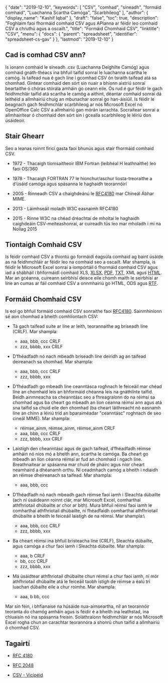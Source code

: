 {
  "date": "2019-12-10",
  "keywords": [
"CSV",
"comhad",
"síneadh",
"formáid comhaid",
"Luachanna Scartha Camóga",
"Scarbhileog"
],
  "author": {
    "display_name": "Kashif Iqbal"
},
  "draft": "false",
  "toc": true,
  "description": "Foghlaim faoi fhormáid comhaid CSV agus APIanna ar féidir leo comhaid CSV a chruthú agus a oscailt.",
  "title": "Formáid Chomhaid CSV",
  "linktitle": "CSV",
  "menu": {
    "docs": {
      "parent": "spreadsheet",
      "identifier": "spreadsheet-cs-gav"
}
},
  "lastmod": "2019-12-10"
}

## Cad is comhad CSV ann?

Is ionann comhaid le síneadh .csv (Luachanna Deighilte Camóg) agus comhaid gnáth-théacs ina bhfuil taifid sonraí le luachanna scartha le camóg. Is taifead nua é gach líne i gcomhad CSV ón tsraith taifead atá sa chomhad. Gintear comhaid den sórt sin nuair a bhíonn aistriú sonraí beartaithe ó chóras stórála amháin go ceann eile. Ós rud é gur féidir le gach feidhmchlár taifid atá scartha le camóg a aithint, déantar comhaid sonraí dá leithéid a allmhairiú chuig an mbunachar sonraí go han-áisiúil. Is féidir le beagnach gach feidhmchlár scarbhileog ar nós Microsoft Excel nó OpenOffice Calc CSV a allmhairiú gan mórán iarrachta. Socraítear sonraí a allmhairítear ó chomhaid den sórt sin i gcealla scarbhileog le léiriú don úsáideoir.

## Stair Ghearr ##

Seo a leanas roinnt fíricí gasta faoi bhunús agus stair fhormáid comhaid CSV.

* 1972 - Thacaigh tiomsaitheoir IBM Fortran (leibhéal H leathnaithe) leo faoi OS/360


* 1978 - Thacaigh FORTRAN 77 le hionchur/aschur liosta-treoraithe a d’úsáid camóga agus spásanna le haghaidh teorannóirí


* 2005 - Rinneadh CSV a chaighdeánú le [RFC4180]( https://tools.ietf.org/html/rfc4180 ) mar Chineál Ábhar MIME.


* 2013 - Láimhseáil moladh W3C easnaimh RFC4180


* 2015 - Rinne W3C na chéad dréachtaí de mholtaí le haghaidh caighdeáin CSV-meiteashonraí, ar cuireadh tús leo mar mholadh i mí na Nollag 2015


## Tiontaigh Comhaid CSV ##

Is féidir comhaid CSV a thiontú go formáidí éagsúla comhaid ag baint úsáide as na feidhmchláir ar féidir leo na comhaid seo a oscailt. Mar shampla, is féidir le Microsoft Excel sonraí a iompórtáil ó fhormáid comhaid CSV agus iad a shábháil i bhformáidí comhaid XLS, [XLSX](/spreadsheet/xlsx/), [PDF](/pdf/), [TXT](/word-processing/txt/), XML agus [HTML](/web/html/). Mar an gcéanna, cuireann seirbhísí deisce eile chomh maith le seirbhísí ar líne an cumas ar fáil comhaid CSV a onnmhairiú go HTML, ODS agus [RTF](/word-processing/rtf/).

## Formáid Chomhaid CSV ##

Is eol go bhfuil formáid comhaid CSV sonraithe faoi [RFC4180](https://tools.ietf.org/html/rfc4180). Sainmhíníonn sé aon chomhad a bheith comhlíontach CSV:

* Tá gach taifead suite ar líne ar leith, teorannaithe ag briseadh líne (CRLF). Mar shampla:

  * aaa, bbb, ccc CRLF
  * zzz, bbbb, xxx CRLF
* D’fhéadfadh nó nach mbeadh briseadh líne deiridh ag an taifead deireanach sa chomhad. Mar shampla:

  * aaa, bbb, ccc CRLF
  * zzz, bbbb, xxx
* D’fhéadfadh go mbeadh líne ceanntásca roghnach le feiceáil mar chéad líne an chomhaid leis an bhformáid chéanna leis na gnáthlínte taifid. Beidh ainmneacha sa cheanntásc seo a fhreagraíonn do na réimsí sa chomhad agus ba cheart go mbeadh an líon céanna réimsí ann agus atá sna taifid sa chuid eile den chomhad (ba cheart láithreacht nó easnamh líne an chinn a léiriú tríd an bparaiméadar "ceanntásc" roghnach de seo cineál MIME). Mar shampla:

  * réimse_ainm, réimse_ainm, réimse_ainm CRLF
  * aaa, bbb, ccc CRLF
  * zzz, bbbb, xxx CRLF
* Laistigh den cheanntásc agus de gach taifead, d’fhéadfadh réimse amháin nó níos mó a bheith ann, scartha le camóga. Ba cheart go mbeadh an líon céanna réimsí ar fud an chomhaid i ngach líne. Breathnaítear ar spásanna mar chuid de pháirc agus níor cheart neamhaird a dhéanamh orthu. Ní ceadmhach camóg a bheith i ndiaidh an réimse dheireanach sa taifead. Mar shampla:

  * aaa, bbb, ccc
* D’fhéadfadh nó nach mbeadh gach réimse faoi iamh i Sleachta dúbailte (ach ní úsáideann roinnt clár, mar Microsoft Excel, comharthaí athfhriotail dhúbailte ar chor ar bith). Mura bhfuil réimsí faoi iamh le comharthaí athfhriotail dhúbailte, ní fhéadfaidh comharthaí athfhriotail dhúbailte a bheith le feiceáil laistigh de na réimsí. Mar shampla:\

  * aaa, bbb, ccc CRLF
  * zzz, bbbb, xxx
* Ba cheart réimsí ina bhfuil bristeacha líne (CRLF), Sleachta dúbailte, agus camóga a chur faoi iamh i Sleachta dúbailte. Mar shampla:

  * aaa, b CRLF
  * bb, ccc CRLF
  * zzz, bbbb, xxx
* Má úsáidtear athfhriotail dhúbailte chun réimsí a chur faoi iamh, ní mór athfhriotail dhúbailte atá le feiceáil taobh istigh de réimse a éalú trí luachan dúbailte eile a chur roimhe. Mar shampla:

  * aaa, b bb, ccc

Mar sin féin, i bhfianaise na húsáide nua-aimseartha, níl an teorannóir teoranta do chamóg amháin agus is féidir é a bheith ina leathstad, ina chluaisín nó ina spásanna freisin. Soláthraíonn feidhmchláir ar nós Microsoft Excel rogha chun an carachtar teorannóra a shonrú chun taifid a allmhairiú ó chomhad CSV.

## Tagairtí

* [RFC 4180]( https://tools.ietf.org/html/rfc4180)

* [RFC 2048]( https://tools.ietf.org/html/rfc2048)

* [CSV - Vicipéid]( https://en.wikipedia.org/wiki/Comma-separated_values )


